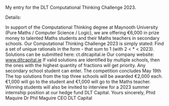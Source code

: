 My entry for the DLT Computational Thinking Challenge 2023. 

Details: 

In support of the Computational Thinking degree at Maynooth University (Pure Maths / Computer Science / Logic), we are offering €6,000 in prize money to talented Maths students and their Maths teachers in secondary schools.
Our Computational Thinking Challenge 2023 is simply stated:
Find a set of unique rationals in the form - that sum to 1 (with 2 < * < 2023).
Solutions can be submitted here: ct.ditcapital.ie
Our company website: www.ditcapital.ie
If valid solutions are identified by multiple schools, then the ones with the highest quantity of fractions will get priority. Any secondary school student can enter. The competition concludes May 19th
The top solutions from the top three schools will be awarded €2,000 each.
€1,000 will go to the student and €1,000 will go to the Maths teacher.
Winning students will also be invited to interview for a 2023 summer internship position at our hedge fund DLT Capital.
Yours sincerely,
Phid Maquire
Dr Phil Maguire
CEO DLT Capital
